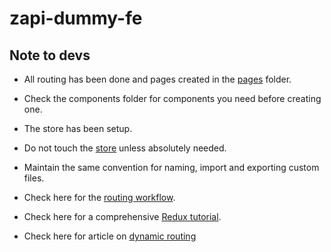 # zapi-dummy-fe

## Note to devs

- All routing has been done and pages created in the [pages]('./src/pages') folder.

- Check the components folder for components you need before creating one.

- The store has been setup.

- Do not touch the [store]('./src/redux/store.js') unless absolutely needed.

- Maintain the same convention for naming, import and exporting custom files.

- Check here for the [routing workflow](https://cacoo.com/diagrams/aGR874WctxJv1kA2/D1D31).

- Check here for a comprehensive [Redux tutorial](https://youtu.be/bbkBuqC1rU4).

- Check here for article on [dynamic routing](https://dev.to/dsckiitdev/dynamic-pages-using-react-router-2pm)
